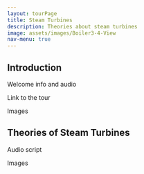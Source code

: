 ```yaml
---
layout: tourPage
title: Steam Turbines
description: Theories about steam turbines
image: assets/images/Boiler3-4-View
nav-menu: true
---
```

## Introduction

Welcome info and audio

Link to the tour

Images

## Theories of Steam Turbines

Audio script

Images
